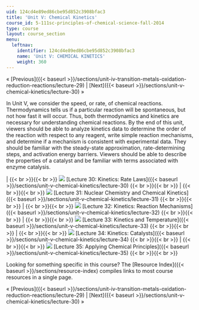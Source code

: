 ```yaml
---
uid: 124cd4e89ed86cbe95d852c3908bfac3
title: 'Unit V: Chemical Kinetics'
course_id: 5-111sc-principles-of-chemical-science-fall-2014
type: course
layout: course_section
menu:
  leftnav:
    identifier: 124cd4e89ed86cbe95d852c3908bfac3
    name: 'Unit V: CHEMICAL KINETICS'
    weight: 360
---
```


« [Previous]({{< baseurl >}}/sections/unit-iv-transition-metals-oxidation-reduction-reactions/lecture-29) | [Next]({{< baseurl >}}/sections/unit-v-chemical-kinetics/lecture-30) »

In Unit V, we consider the speed, or rate, of chemical reactions. Thermodynamics tells us if a particular reaction will be spontaneous, but not how fast it will occur. Thus, both thermodynamics and kinetics are necessary for understanding chemical reactions. By the end of this unit, viewers should be able to analyze kinetics data to determine the order of the reaction with respect to any reagent, write simple reaction mechanisms, and determine if a mechanism is consistent with experimental data. They should be familiar with the steady-state approximation, rate-determining steps, and activation energy barriers. Viewers should be able to describe the properties of a catalyst and be familiar with terms associated with enzyme catalysis.

|  {{< br >}}{{< br >}} ![](https://open-learning-course-data-production.s3.amazonaws.com/5-111sc-principles-of-chemical-science-fall-2014/4d0d6e8e19f1b51c023f3ec3c3468842_Lecture_30.jpg) [Lecture 30: Kinetics: Rate Laws]({{< baseurl >}}/sections/unit-v-chemical-kinetics/lecture-30) {{< br >}}{{< br >}}  |  {{< br >}}{{< br >}} ![](https://open-learning-course-data-production.s3.amazonaws.com/5-111sc-principles-of-chemical-science-fall-2014/8eee3e7b097bf5c295ec735e309fdc60_Lecture_31.jpg) [Lecture 31: Nuclear Chemistry and Chemical Kinetics]({{< baseurl >}}/sections/unit-v-chemical-kinetics/lecture-31) {{< br >}}{{< br >}}  |  {{< br >}}{{< br >}} ![](https://open-learning-course-data-production.s3.amazonaws.com/5-111sc-principles-of-chemical-science-fall-2014/41a28d071c100dbdd44e35c97eac2e15_Lecture_32.jpg) [Lecture 32: Kinetics: Reaction Mechanisms]({{< baseurl >}}/sections/unit-v-chemical-kinetics/lecture-32) {{< br >}}{{< br >}}  |  {{< br >}}{{< br >}} ![](https://open-learning-course-data-production.s3.amazonaws.com/5-111sc-principles-of-chemical-science-fall-2014/bf0340d1f5d817e3bca597b1ce92e410_Lecture_33.jpg) [Lecture 33: Kinetics and Temperature]({{< baseurl >}}/sections/unit-v-chemical-kinetics/lecture-33) {{< br >}}{{< br >}}  |  {{< br >}}{{< br >}} ![](https://open-learning-course-data-production.s3.amazonaws.com/5-111sc-principles-of-chemical-science-fall-2014/eaea9b909de37c8ffd2db1ed6bd199cd_Lecture_34.jpg) [Lecture 34: Kinetics: Catalysts]({{< baseurl >}}/sections/unit-v-chemical-kinetics/lecture-34) {{< br >}}{{< br >}}  |  {{< br >}}{{< br >}} ![](https://open-learning-course-data-production.s3.amazonaws.com/5-111sc-principles-of-chemical-science-fall-2014/e6f283be288a8bf147c57e02f3d526d5_Lecture_35.jpg) [Lecture 35: Applying Chemical Principles]({{< baseurl >}}/sections/unit-v-chemical-kinetics/lecture-35) {{< br >}}{{< br >}}  

Looking for something specific in this course? The [Resource Index]({{< baseurl >}}/sections/resource-index) compiles links to most course resources in a single page.

« [Previous]({{< baseurl >}}/sections/unit-iv-transition-metals-oxidation-reduction-reactions/lecture-29) | [Next]({{< baseurl >}}/sections/unit-v-chemical-kinetics/lecture-30) »